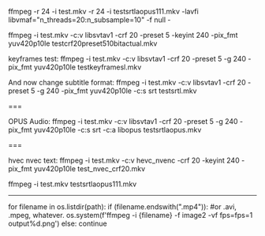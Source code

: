 ffmpeg -r 24 -i test.mkv -r 24 -i testsrtlaopus111.mkv -lavfi libvmaf="n_threads=20:n_subsample=10" -f null -



ffmpeg -i test.mkv -c:v libsvtav1 -crf 20 -preset 5 -keyint 240 -pix_fmt yuv420p10le testcrf20preset510bitactual.mkv

keyframes test:
ffmpeg -i test.mkv -c:v libsvtav1 -crf 20 -preset 5 -g 240 -pix_fmt yuv420p10le testkeyframesl.mkv

And now change subtitle format:
ffmpeg -i test.mkv -c:v libsvtav1 -crf 20 -preset 5 -g 240 -pix_fmt yuv420p10le -c:s srt testsrtl.mkv

===

OPUS Audio:
ffmpeg -i test.mkv -c:v libsvtav1 -crf 20 -preset 5 -g 240 -pix_fmt yuv420p10le -c:s srt -c:a libopus testsrtlaopus.mkv

===


hvec nvec text:
ffmpeg -i test.mkv -c:v hevc_nvenc -crf 20 -keyint 240 -pix_fmt yuv420p10le test_nvec_crf20.mkv


ffmpeg -i test.mkv testsrtlaopus111.mkv



---




for filename in os.listdir(path):
    if (filename.endswith(".mp4")): #or .avi, .mpeg, whatever.
        os.system(f'ffmpeg -i {filename} -f image2 -vf fps=fps=1 output%d.png')
    else:
        continue